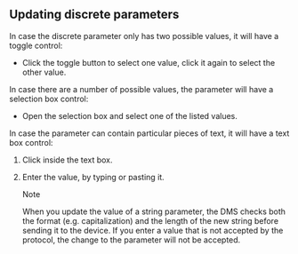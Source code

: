 ## Updating discrete parameters

In case the discrete parameter only has two possible values, it will have a toggle control:

- Click the toggle button to select one value, click it again to select the other value.

In case there are a number of possible values, the parameter will have a selection box control:

- Open the selection box and select one of the listed values.

In case the parameter can contain particular pieces of text, it will have a text box control:

1. Click inside the text box.

2. Enter the value, by typing or pasting it.

    > [!NOTE]
    > When you update the value of a string parameter, the DMS checks both the format (e.g. capitalization) and the length of the new string before sending it to the device. If you enter a value that is not accepted by the protocol, the change to the parameter will not be accepted.
    >

